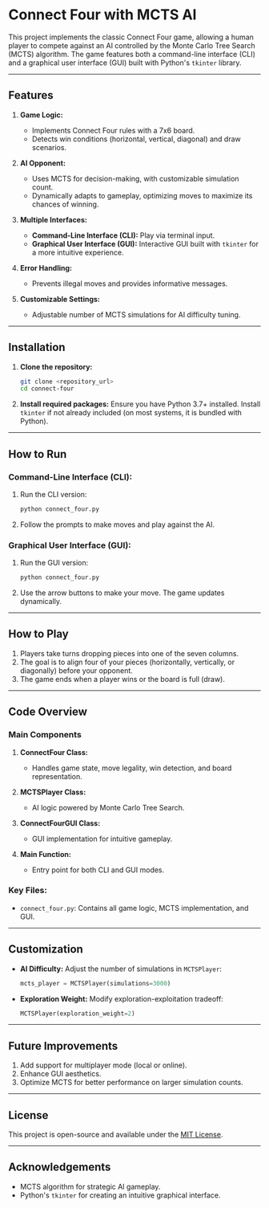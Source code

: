 # Connect Four with MCTS AI

This project implements the classic Connect Four game, allowing a human player to compete against an AI controlled by the Monte Carlo Tree Search (MCTS) algorithm. The game features both a command-line interface (CLI) and a graphical user interface (GUI) built with Python's `tkinter` library.

---

## Features

1. **Game Logic:**
   - Implements Connect Four rules with a 7x6 board.
   - Detects win conditions (horizontal, vertical, diagonal) and draw scenarios.

2. **AI Opponent:**
   - Uses MCTS for decision-making, with customizable simulation count.
   - Dynamically adapts to gameplay, optimizing moves to maximize its chances of winning.

3. **Multiple Interfaces:**
   - **Command-Line Interface (CLI):** Play via terminal input.
   - **Graphical User Interface (GUI):** Interactive GUI built with `tkinter` for a more intuitive experience.

4. **Error Handling:**
   - Prevents illegal moves and provides informative messages.

5. **Customizable Settings:**
   - Adjustable number of MCTS simulations for AI difficulty tuning.

---

## Installation

1. **Clone the repository:**
   ```bash
   git clone <repository_url>
   cd connect-four
   ```

2. **Install required packages:**
   Ensure you have Python 3.7+ installed. Install `tkinter` if not already included (on most systems, it is bundled with Python).

---

## How to Run

### Command-Line Interface (CLI):
1. Run the CLI version:
   ```bash
   python connect_four.py
   ```
2. Follow the prompts to make moves and play against the AI.

### Graphical User Interface (GUI):
1. Run the GUI version:
   ```bash
   python connect_four.py
   ```
2. Use the arrow buttons to make your move. The game updates dynamically.

---

## How to Play

1. Players take turns dropping pieces into one of the seven columns.
2. The goal is to align four of your pieces (horizontally, vertically, or diagonally) before your opponent.
3. The game ends when a player wins or the board is full (draw).

---

## Code Overview

### Main Components

1. **ConnectFour Class:**
   - Handles game state, move legality, win detection, and board representation.

2. **MCTSPlayer Class:**
   - AI logic powered by Monte Carlo Tree Search.

3. **ConnectFourGUI Class:**
   - GUI implementation for intuitive gameplay.

4. **Main Function:**
   - Entry point for both CLI and GUI modes.

### Key Files:
- `connect_four.py`: Contains all game logic, MCTS implementation, and GUI.

---

## Customization

- **AI Difficulty:** Adjust the number of simulations in `MCTSPlayer`:
  ```python
  mcts_player = MCTSPlayer(simulations=3000)
  ```
- **Exploration Weight:** Modify exploration-exploitation tradeoff:
  ```python
  MCTSPlayer(exploration_weight=2)
  ```

---

## Future Improvements

1. Add support for multiplayer mode (local or online).
2. Enhance GUI aesthetics.
3. Optimize MCTS for better performance on larger simulation counts.

---

## License

This project is open-source and available under the [MIT License](LICENSE).

---

## Acknowledgements

- MCTS algorithm for strategic AI gameplay.
- Python's `tkinter` for creating an intuitive graphical interface.

